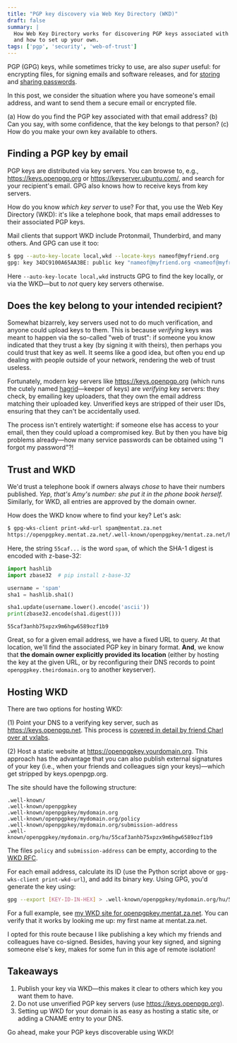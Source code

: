 ```yaml
---
title: "PGP key discovery via Web Key Directory (WKD)"
draft: false
summary: |
  How Web Key Directory works for discovering PGP keys associated with a given email address,
  and how to set up your own.
tags: ['pgp', 'security', 'web-of-trust']
---
```


PGP (GPG) keys, while sometimes tricky to use, are also *super* useful: for encrypting files, for signing emails and software releases, and for [storing](https://www.passwordstore.org/) and [sharing passwords](https://github.com/scientific-python/vault-template).

In this post, we consider the situation where you have someone's email address, and want to send them a secure email or encrypted file.

(a) How do you find the PGP key associated with that email address?
(b) Can you say, with some confidence, that the key belongs to that person?
(c) How do you make your own key available to others.

## Finding a PGP key by email

PGP keys are distributed via key servers.
You can browse to, e.g., https://keys.openpgp.org or https://keyserver.ubuntu.com/, and search for your recipient's email.
GPG also knows how to receive keys from key servers.

How do you know *which key server* to use?
For that, you use the Web Key Directory (WKD): it's like a telephone book, that maps email addresses to their associated PGP keys.

Mail clients that support WKD include Protonmail, Thunderbird, and many others.
And GPG can use it too:

```sh
$ gpg --auto-key-locate local,wkd --locate-keys nameof@myfriend.org
gpg: key 34DC9100A65AA3BE: public key "nameof@myfriend.org <nameof@myfriend.org>" imported
```

Here `--auto-key-locate local,wkd` instructs GPG to find the key locally, or via the WKD—but to *not* query key servers otherwise.

## Does the key belong to your intended recipient?

Somewhat bizarrely, key servers used not to do much verification, and anyone could upload keys to them.
This is because *verifying* keys was meant to happen via the so-called "web of trust": if someone you know indicated that they trust a key (by signing it with theirs), then perhaps you could trust that key as well.
It seems like a good idea, but often you end up dealing with people outside of your network, rendering the web of trust useless.

Fortunately, modern key servers like https://keys.openpgp.org (which runs the cutely named [hagrid](https://gitlab.com/keys.openpgp.org/hagrid)—keeper of keys) are *verifying* key servers: they check, by emailing key uploaders, that they own the email address matching their uploaded key.
Unverified keys are stripped of their user IDs, ensuring that they can't be accidentally used.

The process isn't entirely watertight: if someone else has access to your email, then they could upload a compromised key.
But by then you have big problems already—how many service passwords can be obtained using "I forgot my password"?!

## Trust and WKD

We'd trust a telephone book if owners always *chose* to have their numbers published.
*Yep, that's Amy's number: she put it in the phone book herself.*
Similarly, for WKD, all entries are approved by the domain owner.

How does the WKD know where to find your key? Let's ask:

```sh
$ gpg-wks-client print-wkd-url spam@mentat.za.net
https://openpgpkey.mentat.za.net/.well-known/openpgpkey/mentat.za.net/hu/55caf3anhb75xpzx9m6hgw6589ozf1b9?l=spam
```

Here, the string `55caf...` is the word `spam`, of which the SHA-1 digest is encoded with z-base-32:

```python
import hashlib
import zbase32  # pip install z-base-32

username = 'spam'
sha1 = hashlib.sha1()

sha1.update(username.lower().encode('ascii'))
print(zbase32.encode(sha1.digest()))
```

```text
55caf3anhb75xpzx9m6hgw6589ozf1b9
```

Great, so for a given email address, we have a fixed URL to query.
At that location, we'll find the associated PGP key in binary format.
**And**, we know that **the domain owner explicitly provided its location** (either by hosting the key at the given URL, or by reconfiguring their DNS records to point `openpgpkey.theirdomain.org` to another keyserver).

## Hosting WKD

There are two options for hosting WKD:

(1) Point your DNS to a verifying key server, such as https://keys.openpgp.net.
    This process is [covered in detail by friend Charl over at vxlabs](https://vxlabs.com/2024/10/24/openpgp-wkd-for-easy-pgp-key-discovery/).

(2) Host a static website at https://openpgpkey.yourdomain.org.
    This approach has the advantage that you can also publish external
    signatures of your key (i.e., when your friends and colleagues sign
    your keys)—which get stripped by keys.openpgp.org.

The site should have the following structure:

```text
.well-known/
.well-known/openpgpkey
.well-known/openpgpkey/mydomain.org
.well-known/openpgpkey/mydomain.org/policy
.well-known/openpgpkey/mydomain.org/submission-address
.well-known/openpgpkey/mydomain.org/hu/55caf3anhb75xpzx9m6hgw6589ozf1b9
```

The files `policy` and `submission-address` can be empty, according to the [WKD RFC](https://datatracker.ietf.org/doc/draft-koch-openpgp-webkey-service/).

For each email address, calculate its ID (use the Python script above or `gpg-wks-client print-wkd-url`), and add its binary key.
Using GPG, you'd generate the key using:

```sh
gpg --export [KEY-ID-IN-HEX] > .well-known/openpgpkey/mydomain.org/hu/55caf3anhb75xpzx9m6hgw6589ozf1b9
```

For a full example, see [my WKD site for openpgpkey.mentat.za.net](https://github.com/stefanv/openpgpkey.mentat.za.net).
You can verify that it works by looking me up: my first name at mentat.za.net.

I opted for this route because I like publishing a key which my friends and colleagues have co-signed.
Besides, having your key signed, and signing someone else's key, makes for some fun in this age of remote isolation!

## Takeaways

1. Publish your key via WKD—this makes it clear to others which key you want them to have.
2. Do not use unverified PGP key servers (use https://keys.openpgp.org).
3. Setting up WKD for your domain is as easy as hosting a static site, or adding a CNAME entry to your DNS.

Go ahead, make your PGP keys discoverable using WKD!
